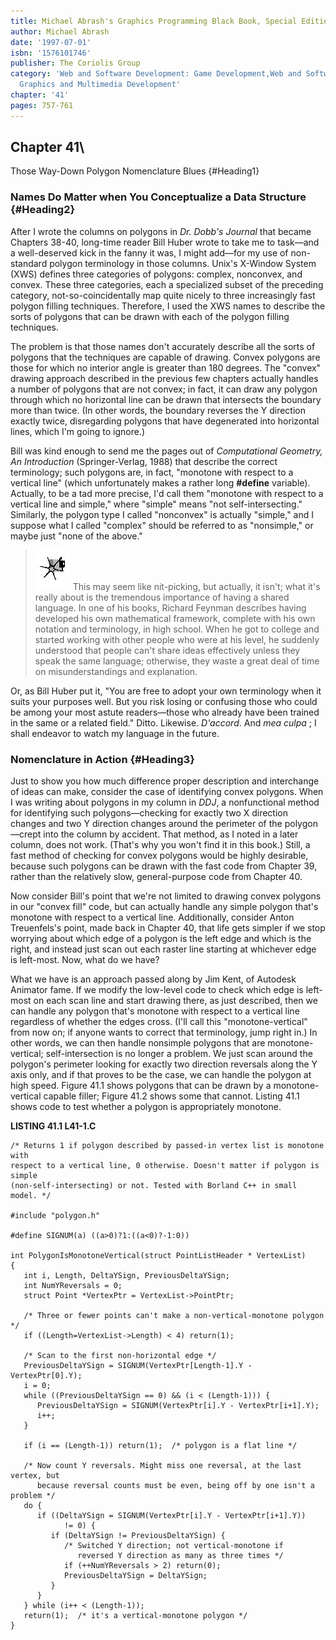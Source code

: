 ```yaml
---
title: Michael Abrash's Graphics Programming Black Book, Special Edition
author: Michael Abrash
date: '1997-07-01'
isbn: '1576101746'
publisher: The Coriolis Group
category: 'Web and Software Development: Game Development,Web and Software Development:
  Graphics and Multimedia Development'
chapter: '41'
pages: 757-761
---
```


## Chapter 41\
 Those Way-Down Polygon Nomenclature Blues {#Heading1}

### Names Do Matter when You Conceptualize a Data Structure {#Heading2}

After I wrote the columns on polygons in *Dr. Dobb's Journal* that
became Chapters 38-40, long-time reader Bill Huber wrote to take me to
task—and a well-deserved kick in the fanny it was, I might add—for my
use of non-standard polygon terminology in those columns. Unix's
X-Window System (XWS) defines three categories of polygons: complex,
nonconvex, and convex. These three categories, each a specialized subset
of the preceding category, not-so-coincidentally map quite nicely to
three increasingly fast polygon filling techniques. Therefore, I used
the XWS names to describe the sorts of polygons that can be drawn with
each of the polygon filling techniques.

The problem is that those names don't accurately describe all the sorts
of polygons that the techniques are capable of drawing. Convex polygons
are those for which no interior angle is greater than 180 degrees. The
"convex" drawing approach described in the previous few chapters
actually handles a number of polygons that are not convex; in fact, it
can draw any polygon through which no horizontal line can be drawn that
intersects the boundary more than twice. (In other words, the boundary
reverses the Y direction exactly twice, disregarding polygons that have
degenerated into horizontal lines, which I'm going to ignore.)

Bill was kind enough to send me the pages out of *Computational
Geometry, An Introduction* (Springer-Verlag, 1988) that describe the
correct terminology; such polygons are, in fact, "monotone with respect
to a vertical line" (which unfortunately makes a rather long
**\#define** variable). Actually, to be a tad more precise, I'd call
them "monotone with respect to a vertical line and simple," where
"simple" means "not self-intersecting." Similarly, the polygon type I
called "nonconvex" is actually "simple," and I suppose what I called
"complex" should be referred to as "nonsimple," or maybe just "none of
the above."

> ![](images/i.jpg)
> This may seem like nit-picking, but actually, it isn't; what it's really
> about is the tremendous importance of having a shared language. In one
> of his books, Richard Feynman describes having developed his own
> mathematical framework, complete with his own notation and terminology,
> in high school. When he got to college and started working with other
> people who were at his level, he suddenly understood that people can't
> share ideas effectively unless they speak the same language; otherwise,
> they waste a great deal of time on misunderstandings and explanation.

Or, as Bill Huber put it, "You are free to adopt your own terminology
when it suits your purposes well. But you risk losing or confusing those
who could be among your most astute readers—those who already have been
trained in the same or a related field." Ditto. Likewise. *D'accord*.
And *mea culpa* ; I shall endeavor to watch my language in the future.

### Nomenclature in Action {#Heading3}

Just to show you how much difference proper description and interchange
of ideas can make, consider the case of identifying convex polygons.
When I was writing about polygons in my column in *DDJ*, a nonfunctional
method for identifying such polygons—checking for exactly two X
direction changes and two Y direction changes around the perimeter of
the polygon—crept into the column by accident. That method, as I noted
in a later column, does not work. (That's why you won't find it in this
book.) Still, a fast method of checking for convex polygons would be
highly desirable, because such polygons can be drawn with the fast code
from Chapter 39, rather than the relatively slow, general-purpose code
from Chapter 40.

Now consider Bill's point that we're not limited to drawing convex
polygons in our "convex fill" code, but can actually handle any simple
polygon that's monotone with respect to a vertical line. Additionally,
consider Anton Treuenfels's point, made back in Chapter 40, that life
gets simpler if we stop worrying about which edge of a polygon is the
left edge and which is the right, and instead just scan out each raster
line starting at whichever edge is left-most. Now, what do we have?

What we have is an approach passed along by Jim Kent, of Autodesk
Animator fame. If we modify the low-level code to check which edge is
left-most on each scan line and start drawing there, as just described,
then we can handle any polygon that's monotone with respect to a
vertical line regardless of whether the edges cross. (I'll call this
"monotone-vertical" from now on; if anyone wants to correct that
terminology, jump right in.) In other words, we can then handle
nonsimple polygons that are monotone-vertical; self-intersection is no
longer a problem. We just scan around the polygon's perimeter looking
for exactly two direction reversals along the Y axis only, and if that
proves to be the case, we can handle the polygon at high speed. Figure
41.1 shows polygons that can be drawn by a monotone-vertical capable
filler; Figure 41.2 shows some that cannot. Listing 41.1 shows code to
test whether a polygon is appropriately monotone.

**LISTING 41.1 L41-1.C**

    /* Returns 1 if polygon described by passed-in vertex list is monotone with
    respect to a vertical line, 0 otherwise. Doesn't matter if polygon is simple 
    (non-self-intersecting) or not. Tested with Borland C++ in small model. */

    #include "polygon.h"

    #define SIGNUM(a) ((a>0)?1:((a<0)?-1:0))

    int PolygonIsMonotoneVertical(struct PointListHeader * VertexList)
    {
       int i, Length, DeltaYSign, PreviousDeltaYSign;
       int NumYReversals = 0;
       struct Point *VertexPtr = VertexList->PointPtr;

       /* Three or fewer points can't make a non-vertical-monotone polygon */
       if ((Length=VertexList->Length) < 4) return(1);

       /* Scan to the first non-horizontal edge */
       PreviousDeltaYSign = SIGNUM(VertexPtr[Length-1].Y - VertexPtr[0].Y);
       i = 0;
       while ((PreviousDeltaYSign == 0) && (i < (Length-1))) {
          PreviousDeltaYSign = SIGNUM(VertexPtr[i].Y - VertexPtr[i+1].Y);
          i++;
       }

       if (i == (Length-1)) return(1);  /* polygon is a flat line */

       /* Now count Y reversals. Might miss one reversal, at the last vertex, but 
          because reversal counts must be even, being off by one isn't a problem */
       do {
          if ((DeltaYSign = SIGNUM(VertexPtr[i].Y - VertexPtr[i+1].Y))
                != 0) {
             if (DeltaYSign != PreviousDeltaYSign) {
                /* Switched Y direction; not vertical-monotone if
                   reversed Y direction as many as three times */
                if (++NumYReversals > 2) return(0);
                PreviousDeltaYSign = DeltaYSign;
             }
          }
       } while (i++ < (Length-1));
       return(1);  /* it's a vertical-monotone polygon */
    }
